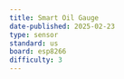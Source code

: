 ```yaml
---
title: Smart Oil Gauge
date-published: 2025-02-23
type: sensor
standard: us
board: esp8266
difficulty: 3
---
```

